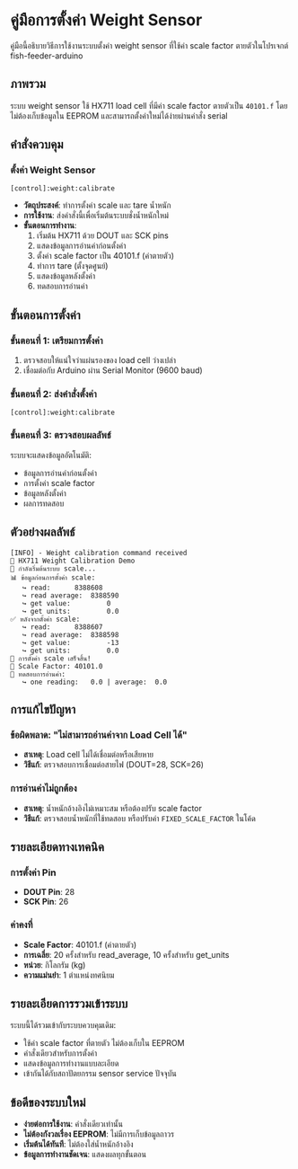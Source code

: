 # คู่มือการตั้งค่า Weight Sensor

คู่มือนี้อธิบายวิธีการใช้งานระบบตั้งค่า weight sensor ที่ใช้ค่า scale factor ตายตัวในโปรเจกต์ fish-feeder-arduino

## ภาพรวม

ระบบ weight sensor ใช้ HX711 load cell ที่มีค่า scale factor ตายตัวเป็น `40101.f` โดยไม่ต้องเก็บข้อมูลใน EEPROM และสามารถตั้งค่าใหม่ได้ง่ายผ่านคำสั่ง serial

## คำสั่งควบคุม

### ตั้งค่า Weight Sensor  
```
[control]:weight:calibrate
```
- **วัตถุประสงค์**: ทำการตั้งค่า scale และ tare น้ำหนัก
- **การใช้งาน**: ส่งคำสั่งนี้เพื่อเริ่มต้นระบบชั่งน้ำหนักใหม่
- **ขั้นตอนการทำงาน**:
  1. เริ่มต้น HX711 ด้วย DOUT และ SCK pins
  2. แสดงข้อมูลการอ่านค่าก่อนตั้งค่า
  3. ตั้งค่า scale factor เป็น 40101.f (ค่าตายตัว)
  4. ทำการ tare (ตั้งจุดศูนย์)
  5. แสดงข้อมูลหลังตั้งค่า
  6. ทดสอบการอ่านค่า

## ขั้นตอนการตั้งค่า

### ขั้นตอนที่ 1: เตรียมการตั้งค่า
1. ตรวจสอบให้แน่ใจว่าแผ่นรองของ load cell ว่างเปล่า
2. เชื่อมต่อกับ Arduino ผ่าน Serial Monitor (9600 baud)

### ขั้นตอนที่ 2: ส่งคำสั่งตั้งค่า
```
[control]:weight:calibrate
```

### ขั้นตอนที่ 3: ตรวจสอบผลลัพธ์
ระบบจะแสดงข้อมูลอัตโนมัติ:
- ข้อมูลการอ่านค่าก่อนตั้งค่า
- การตั้งค่า scale factor
- ข้อมูลหลังตั้งค่า
- ผลการทดสอบ

## ตัวอย่างผลลัพธ์

```
[INFO] - Weight calibration command received
🔧 HX711 Weight Calibration Demo
📏 กำลังเริ่มต้นระบบ scale...
📊 ข้อมูลก่อนการตั้งค่า scale:
   ↪ read: 		8388608
   ↪ read average: 	8388590
   ↪ get value: 		0
   ↪ get units: 		0.0
✅ หลังจากตั้งค่า scale:
   ↪ read: 		8388607
   ↪ read average: 	8388598
   ↪ get value: 		-13
   ↪ get units: 		0.0
🎯 การตั้งค่า scale เสร็จสิ้น!
📏 Scale Factor: 40101.0
🧪 ทดสอบการอ่านค่า:
   ↪ one reading:	0.0	| average:	0.0
```

## การแก้ไขปัญหา

### ข้อผิดพลาด: "ไม่สามารถอ่านค่าจาก Load Cell ได้"
- **สาเหตุ**: Load cell ไม่ได้เชื่อมต่อหรือเสียหาย
- **วิธีแก้**: ตรวจสอบการเชื่อมต่อสายไฟ (DOUT=28, SCK=26)

### การอ่านค่าไม่ถูกต้อง
- **สาเหตุ**: น้ำหนักอ้างอิงไม่เหมาะสม หรือต้องปรับ scale factor
- **วิธีแก้**: ตรวจสอบน้ำหนักที่ใช้ทดสอบ หรือปรับค่า `FIXED_SCALE_FACTOR` ในโค้ด

## รายละเอียดทางเทคนิค

### การตั้งค่า Pin
- **DOUT Pin**: 28
- **SCK Pin**: 26

### ค่าคงที่
- **Scale Factor**: 40101.f (ค่าตายตัว)
- **การเฉลี่ย**: 20 ครั้งสำหรับ read_average, 10 ครั้งสำหรับ get_units
- **หน่วย**: กิโลกรัม (kg)
- **ความแม่นยำ**: 1 ตำแหน่งทศนิยม

## รายละเอียดการรวมเข้าระบบ

ระบบนี้ได้รวมเข้ากับระบบควบคุมเดิม:
- ใช้ค่า scale factor ที่ตายตัว ไม่ต้องเก็บใน EEPROM
- คำสั่งเดียวสำหรับการตั้งค่า
- แสดงข้อมูลการทำงานแบบละเอียด
- เข้ากันได้กับสถาปัตยกรรม sensor service ปัจจุบัน

## ข้อดีของระบบใหม่

- **ง่ายต่อการใช้งาน**: คำสั่งเดียวเท่านั้น
- **ไม่ต้องกังวลเรื่อง EEPROM**: ไม่มีการเก็บข้อมูลถาวร
- **เริ่มต้นได้ทันที**: ไม่ต้องใส่น้ำหนักอ้างอิง
- **ข้อมูลการทำงานชัดเจน**: แสดงผลทุกขั้นตอน